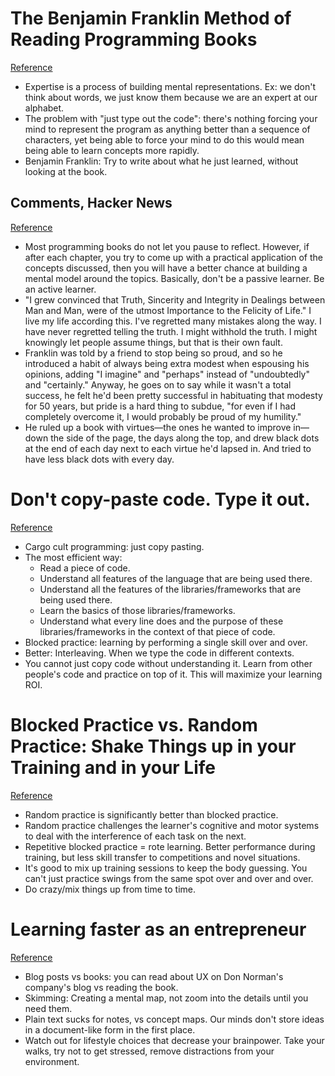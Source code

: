 # The Benjamin Franklin Method of Reading Programming Books
[Reference](http://www.pathsensitive.com/2018/01/the-benjamin-franklin-method-of-reading.html)

- Expertise is a process of building mental representations. Ex: we don't think about words, we just know them because we are an expert at our alphabet.
- The problem with "just type out the code": there's nothing forcing your mind to represent the program as anything better than a sequence of characters, yet being able to force your mind to do this would mean being able to learn concepts more rapidly.
- Benjamin Franklin: Try to write about what he just learned, without looking at the book.

## Comments, Hacker News
[Reference](https://news.ycombinator.com/item?id=16390046)

- Most programming books do not let you pause to reflect. However, if after each chapter, you try to come up with a practical application of the concepts discussed, then you will have a better chance at building a mental model around the topics. Basically, don't be a passive learner. Be an active learner.
- "I grew convinced that Truth, Sincerity and Integrity in Dealings between Man and Man, were of the utmost Importance to the Felicity of Life." I live my life according this. I've regretted many mistakes along the way. I have never regretted telling the truth. I might withhold the truth. I might knowingly let people assume things, but that is their own fault.
- Franklin was told by a friend to stop being so proud, and so he introduced a habit of always being extra modest when espousing his opinions, adding "I imagine" and "perhaps" instead of "undoubtedly" and "certainly." Anyway, he goes on to say while it wasn't a total success, he felt he'd been pretty successful in habituating that modesty for 50 years, but pride is a hard thing to subdue, "for even if I had completely overcome it, I would probably be proud of my humility."
- He ruled up a book with virtues—the ones he wanted to improve in—down the side of the page, the days along the top, and drew black dots at the end of each day next to each virtue he'd lapsed in. And tried to have less black dots with every day.

# Don't copy-paste code. Type it out.
[Reference](https://medium.freecodecamp.org/the-benefits-of-typing-instead-of-copying-54ed734ad849)

- Cargo cult programming: just copy pasting.
- The most efficient way:
  - Read a piece of code.
  - Understand all features of the language that are being used there.
  - Understand all the features of the libraries/frameworks that are being used there.
  - Learn the basics of those libraries/frameworks.
  - Understand what every line does and the purpose of these libraries/frameworks in the context of that piece of code.
- Blocked practice: learning by performing a single skill over and over.
- Better: Interleaving. When we type the code in different contexts.
- You cannot just copy code without understanding it. Learn from other people's code and practice on top of it. This will maximize your learning ROI.

# Blocked Practice vs. Random Practice: Shake Things up in your Training and in your Life
[Reference](https://psychologywod.com/2013/08/18/blocked-practice-vs-random-practice-shake-things-up-in-your-training-and-in-your-life/)

- Random practice is significantly better than blocked practice.
- Random practice challenges the learner's cognitive and motor systems to deal with the interference of each task on the next.
- Repetitive blocked practice = rote learning. Better performance during training, but less skill transfer to competitions and novel situations.
- It's good to mix up training sessions to keep the body guessing. You can't just practice swings from the same spot over and over and over.
- Do crazy/mix things up from time to time.

# Learning faster as an entrepreneur
[Reference](https://qotoqot.com/blog/learning-faster/)

- Blog posts vs books: you can read about UX on Don Norman's company's blog vs reading the book.
- Skimming: Creating a mental map, not zoom into the details until you need them.
- Plain text sucks for notes, vs concept maps. Our minds don't store ideas in a document-like form in the first place.
- Watch out for lifestyle choices that decrease your brainpower. Take your walks, try not to get stressed, remove distractions from your environment.
